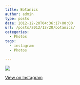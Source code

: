 ```yaml
---
title: Botanics
author: admin
type: posts
date: 2012-12-20T04:36:17+00:00
url: /posts/2012/12/20/botanics/
categories:
  - Photos
tags:
  - instagram
  - Photos

---
```

![][1]

<p class="view-instagram">
  <a href="http://instagr.am/p/TcfEBmqlhx/">View on Instagram</a>
</p>

 [1]: https://lobban.org/wordpress//HLIC/b0b388e9e6ddf8854c1ee31e375b544e.jpg